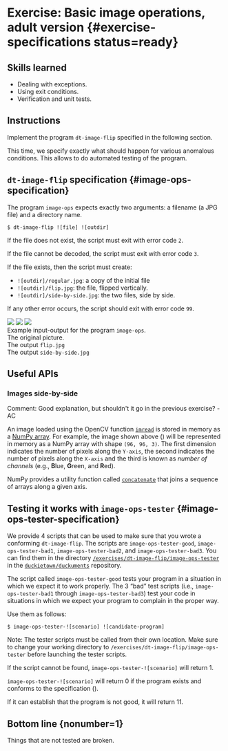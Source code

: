 # Exercise: Basic image operations, adult version  {#exercise-specifications status=ready}



## Skills learned

- Dealing with exceptions.
- Using exit conditions.
- Verification and unit tests.

## Instructions

Implement the program `dt-image-flip` specified in the following section.

This time, we specify exactly what should happen for various anomalous conditions.
This allows to do automated testing of the program.


## `dt-image-flip` specification {#image-ops-specification}

The program `image-ops` expects exactly two arguments: a filename (a JPG file)
and a directory name.

    $ dt-image-flip ![file] ![outdir]

If the file does not exist, the script must exit with error code `2`.

If the file cannot be decoded, the script must exit with error code `3`.

If the file exists, then the script must create:

- `![outdir]/regular.jpg`: a copy of the initial file
- `![outdir]/flip.jpg`: the file, flipped vertically.
- `![outdir]/side-by-side.jpg`: the two files, side by side.

If any other error occurs, the script should exit with error code `99`.

<div figure-id="fig:example-adult" figure-class="flow-subfigures">
    <img figure-id="subfig:original" src='image-ops-original.jpg'/>
    <img figure-id="subfig:flip"     src='image-ops-flip.jpg'/>
    <img figure-id="subfig:side"     src='image-ops-side.jpg'/>
</div>

<figcaption id="fig:example-adult:caption">
Example input-output for the program <code>image-ops</code>.
</figcaption>

<figcaption id="subfig:original:caption">
The original picture.
</figcaption>

<figcaption id="subfig:flip:caption">
The output <code>flip.jpg</code>
</figcaption>

<figcaption id="subfig:side:caption">
The output <code>side-by-side.jpg</code>
</figcaption>


<style>
#fig\:example img {
    height: 5em;
    margin-left: 2em;
    margin-right: 2em;
}
</style>


## Useful APIs

### Images side-by-side

Comment: Good explanation, but shouldn't it go in the previous exercise? -AC

An image loaded using the OpenCV function
[`imread`](http://docs.opencv.org/2.4/modules/highgui/doc/reading_and_writing_images_and_video.html#imread)
is stored in memory as a
[NumPy array](https://docs.scipy.org/doc/numpy-1.13.0/reference/arrays.html).
For example, the image shown above ([](#subfig:original)) will be represented in
memory as a NumPy array with shape `(96, 96, 3)`. The first dimension indicates
the number of pixels along the `Y-axis`, the second indicates the number of pixels
along the `X-axis` and the third is known as *number of channels* (e.g., **B**lue,
**G**reen, and **R**ed).

NumPy provides a utility function called
[`concatenate`][concatenate]
that joins a sequence of arrays along a given axis.

[concatenate]: https://docs.scipy.org/doc/numpy/reference/generated/numpy.concatenate.html

## Testing it works with `image-ops-tester` {#image-ops-tester-specification}

We provide 4 scripts that can be used to make sure that you wrote a conforming `dt-image-flip`.
The scripts are `image-ops-tester-good`, `image-ops-tester-bad1`, `image-ops-tester-bad2`, and `image-ops-tester-bad3`.
You can find them in the directory
[`/exercises/dt-image-flip/image-ops-tester`](https://github.com/duckietown/duckuments/tree/master/exercises/dt-image-flip/image-ops-tester)
in the [`duckietown/duckuments`](https://github.com/duckietown/duckuments) repository.

The script called `image-ops-tester-good` tests your program in a situation in which we expect it to work properly.
The 3 “bad” test scripts (i.e., `image-ops-tester-bad1` through `image-ops-tester-bad3`) test your code in
situations in which we expect your program to complain in the proper way.

Use them as follows:

    $ image-ops-tester-![scenario] ![candidate-program]


Note: The tester scripts must be called from their own location. Make sure to change your working directory to
`/exercises/dt-image-flip/image-ops-tester` before launching the tester scripts.


If the script cannot be found, `image-ops-tester-![scenario]` will return 1.

`image-ops-tester-![scenario]` will return 0 if the program exists and conforms
to the specification ([](#image-ops-specification)).

If it can establish that the program is not good, it will return 11.


## Bottom line {nonumber=1}

Things that are not tested are broken.
